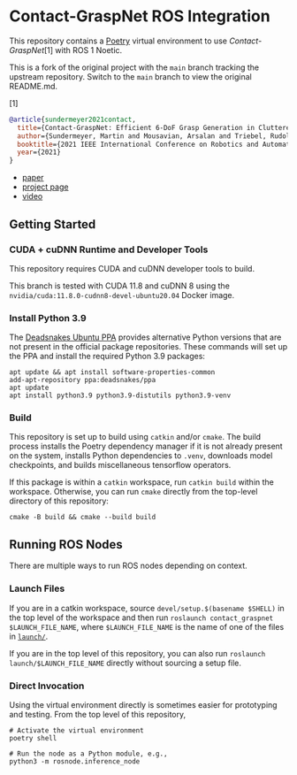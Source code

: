 # Contact-GraspNet ROS Integration

This repository contains a [Poetry][poetry-home] virtual environment to use *Contact-GraspNet*[1] with ROS 1 Noetic.

This is a fork of the original project with the `main` branch tracking the
upstream repository. Switch to the `main` branch to view the original README.md.

[1]

```bibtex
@article{sundermeyer2021contact,
  title={Contact-GraspNet: Efficient 6-DoF Grasp Generation in Cluttered Scenes},
  author={Sundermeyer, Martin and Mousavian, Arsalan and Triebel, Rudolph and Fox, Dieter},
  booktitle={2021 IEEE International Conference on Robotics and Automation (ICRA)},
  year={2021}
}
```

- [paper](https://arxiv.org/abs/2103.14127)
- [project page](https://research.nvidia.com/publication/2021-03_Contact-GraspNet%3A--Efficient)
- [video](http://www.youtube.com/watch?v=qRLKYSLXElM)

[poetry-home]: https://python-poetry.org/

## Getting Started

### CUDA + cuDNN Runtime and Developer Tools

This repository requires CUDA and cuDNN developer tools to build.

This branch is tested with CUDA 11.8 and cuDNN 8 using the
`nvidia/cuda:11.8.0-cudnn8-devel-ubuntu20.04` Docker image.

### Install Python 3.9

The [Deadsnakes Ubuntu PPA][deadsnakes] provides alternative Python versions
that are not present in the official package repositories. These commands will
set up the PPA and install the required Python 3.9 packages:

```shell
apt update && apt install software-properties-common
add-apt-repository ppa:deadsnakes/ppa
apt update
apt install python3.9 python3.9-distutils python3.9-venv
```

[deadsnakes]: <https://launchpad.net/~deadsnakes/+archive/ubuntu/ppa>

### Build

This repository is set up to build using `catkin` and/or `cmake`. The build
process installs the Poetry dependency manager if it is not already present on
the system, installs Python dependencies to `.venv`, downloads model
checkpoints, and builds miscellaneous tensorflow operators.

If this package is within a `catkin` workspace, run `catkin build` within the
workspace. Otherwise, you can run `cmake` directly from the top-level directory
of this repository:

```shell
cmake -B build && cmake --build build
```

## Running ROS Nodes

There are multiple ways to run ROS nodes depending on context.

### Launch Files

If you are in a catkin workspace, source `devel/setup.$(basename $SHELL)` in the
top level of the workspace and then run `roslaunch contact_graspnet $LAUNCH_FILE_NAME`, where `$LAUNCH_FILE_NAME` is the name of one of the files in [`launch/`](/launch/).

If you are in the top level of this repository, you can also run
`roslaunch launch/$LAUNCH_FILE_NAME` directly without sourcing a setup file.

### Direct Invocation

Using the virtual environment directly is sometimes easier for prototyping and
testing. From the top level of this repository,

```shell
# Activate the virtual environment
poetry shell

# Run the node as a Python module, e.g.,
python3 -m rosnode.inference_node
```
